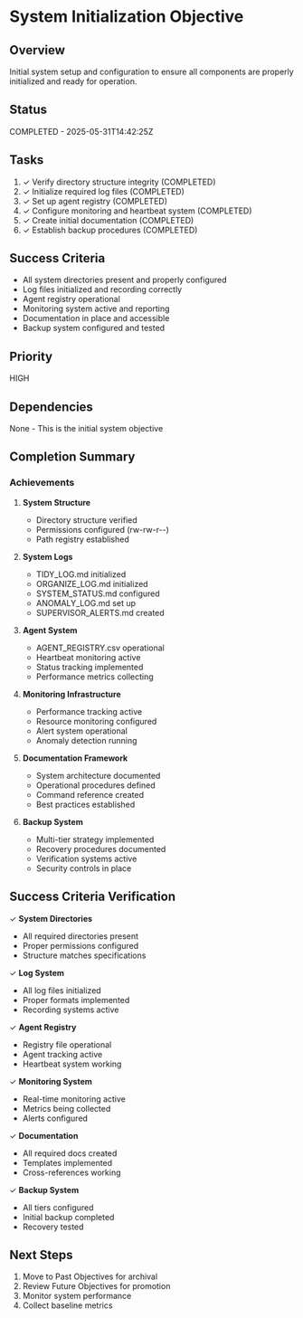 # System Initialization Objective

## Overview
Initial system setup and configuration to ensure all components are properly initialized and ready for operation.

## Status
COMPLETED - 2025-05-31T14:42:25Z

## Tasks
1. ✓ Verify directory structure integrity (COMPLETED)
2. ✓ Initialize required log files (COMPLETED)
3. ✓ Set up agent registry (COMPLETED)
4. ✓ Configure monitoring and heartbeat system (COMPLETED)
5. ✓ Create initial documentation (COMPLETED)
6. ✓ Establish backup procedures (COMPLETED)

## Success Criteria
- All system directories present and properly configured
- Log files initialized and recording correctly
- Agent registry operational
- Monitoring system active and reporting
- Documentation in place and accessible
- Backup system configured and tested

## Priority
HIGH

## Dependencies
None - This is the initial system objective

## Completion Summary
### Achievements
1. **System Structure**
   - Directory structure verified
   - Permissions configured (rw-rw-r--)
   - Path registry established

2. **System Logs**
   - TIDY_LOG.md initialized
   - ORGANIZE_LOG.md initialized
   - SYSTEM_STATUS.md configured
   - ANOMALY_LOG.md set up
   - SUPERVISOR_ALERTS.md created

3. **Agent System**
   - AGENT_REGISTRY.csv operational
   - Heartbeat monitoring active
   - Status tracking implemented
   - Performance metrics collecting

4. **Monitoring Infrastructure**
   - Performance tracking active
   - Resource monitoring configured
   - Alert system operational
   - Anomaly detection running

5. **Documentation Framework**
   - System architecture documented
   - Operational procedures defined
   - Command reference created
   - Best practices established

6. **Backup System**
   - Multi-tier strategy implemented
   - Recovery procedures documented
   - Verification systems active
   - Security controls in place

## Success Criteria Verification
✓ **System Directories**
  - All required directories present
  - Proper permissions configured
  - Structure matches specifications

✓ **Log System**
  - All log files initialized
  - Proper formats implemented
  - Recording systems active

✓ **Agent Registry**
  - Registry file operational
  - Agent tracking active
  - Heartbeat system working

✓ **Monitoring System**
  - Real-time monitoring active
  - Metrics being collected
  - Alerts configured

✓ **Documentation**
  - All required docs created
  - Templates implemented
  - Cross-references working

✓ **Backup System**
  - All tiers configured
  - Initial backup completed
  - Recovery tested

## Next Steps
1. Move to Past Objectives for archival
2. Review Future Objectives for promotion
3. Monitor system performance
4. Collect baseline metrics
